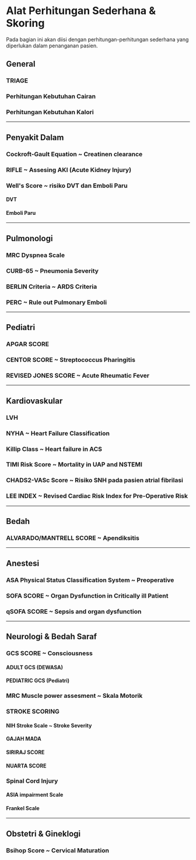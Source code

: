 # Alat Perhitungan Sederhana & Skoring

Pada bagian ini akan diisi dengan perhitungan-perhitungan sederhana yang diperlukan dalam penanganan pasien.

## General
### TRIAGE
### Perhitungan Kebutuhan Cairan
### Perhitungan Kebutuhan Kalori
___

## Penyakit Dalam
### Cockroft-Gault Equation ~ Creatinen clearance
### RIFLE ~ Assesing AKI (Acute Kidney Injury)
### Well's Score ~ risiko DVT dan Emboli Paru
#### DVT
#### Emboli Paru
___

## Pulmonologi
### MRC Dyspnea Scale
### CURB-65 ~ Pneumonia Severity
### BERLIN Criteria ~ ARDS Criteria
### PERC ~ Rule out Pulmonary Emboli
___

## Pediatri
### APGAR SCORE
### CENTOR SCORE ~ Streptococcus Pharingitis
### REVISED JONES SCORE ~ Acute Rheumatic Fever
___

## Kardiovaskular
### LVH
### NYHA ~ Heart Failure Classification
### Killip Class ~ Heart failure in ACS
### TIMI Risk Score ~ Mortality in UAP and NSTEMI
### CHADS2-VASc Score ~ Risiko SNH pada pasien atrial fibrilasi
### LEE INDEX ~ Revised Cardiac Risk Index for Pre-Operative Risk
___

## Bedah

### ALVARADO/MANTRELL SCORE ~ Apendiksitis
___

## Anestesi
### ASA Physical Status Classification System ~ Preoperative
### SOFA SCORE ~ Organ Dysfunction in Critically ill Patient
### qSOFA SCORE ~ Sepsis and organ dysfunction
___

## Neurologi & Bedah Saraf
### GCS SCORE ~ Consciousness
#### ADULT GCS (DEWASA)
#### PEDIATRIC GCS (Pediatri)

### MRC Muscle power assesment ~ Skala Motorik

### STROKE SCORING
#### NIH Stroke Scale ~ Stroke Severity
#### GAJAH MADA
#### SIRIRAJ SCORE
#### NUARTA SCORE

### Spinal Cord Injury
#### ASIA impairment Scale
#### Frankel Scale
___

## Obstetri & Gineklogi
### Bsihop Score ~ Cervical Maturation
